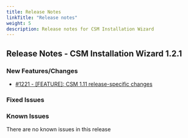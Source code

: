 ```yaml
---
title: Release Notes
linkTitle: "Release notes"
weight: 5
description: Release notes for CSM Installation Wizard
---
```


## Release Notes - CSM Installation Wizard 1.2.1







### New Features/Changes

- [#1221 - [FEATURE]: CSM 1.11 release-specific changes](https://github.com/dell/csm/issues/1221)

### Fixed Issues


### Known Issues

There are no known issues in this release



